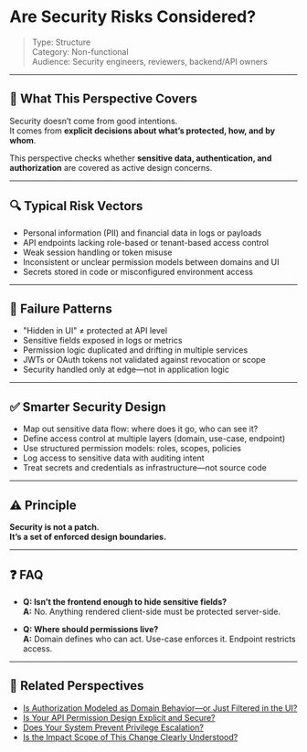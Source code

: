 # Are Security Risks Considered?  
> Type: Structure  
> Category: Non-functional  
> Audience: Security engineers, reviewers, backend/API owners

---

## 🧠 What This Perspective Covers

Security doesn’t come from good intentions.  
It comes from **explicit decisions about what’s protected, how, and by whom**.

This perspective checks whether **sensitive data, authentication, and authorization** are covered as active design concerns.

---

## 🔍 Typical Risk Vectors

- Personal information (PII) and financial data in logs or payloads  
- API endpoints lacking role-based or tenant-based access control  
- Weak session handling or token misuse  
- Inconsistent or unclear permission models between domains and UI  
- Secrets stored in code or misconfigured environment access

---

## 🚨 Failure Patterns

- "Hidden in UI" ≠ protected at API level  
- Sensitive fields exposed in logs or metrics  
- Permission logic duplicated and drifting in multiple services  
- JWTs or OAuth tokens not validated against revocation or scope  
- Security handled only at edge—not in application logic

---

## ✅ Smarter Security Design

- Map out sensitive data flow: where does it go, who can see it?  
- Define access control at multiple layers (domain, use-case, endpoint)  
- Use structured permission models: roles, scopes, policies  
- Log access to sensitive data with auditing intent  
- Treat secrets and credentials as infrastructure—not source code

---

## ⚠️ Principle

**Security is not a patch.  
It’s a set of enforced design boundaries.**

---

## ❓ FAQ

- **Q: Isn’t the frontend enough to hide sensitive fields?**  
  **A:** No. Anything rendered client-side must be protected server-side.

- **Q: Where should permissions live?**  
  **A:** Domain defines who can act. Use-case enforces it. Endpoint restricts access.

---

## 🔗 Related Perspectives

- [Is Authorization Modeled as Domain Behavior—or Just Filtered in the UI?](../domain/domain-permissions.md)
- [Is Your API Permission Design Explicit and Secure?](../api/api-permission-control.md)
- [Does Your System Prevent Privilege Escalation?](../api/privilege-escalation-risk.md)
- [Is the Impact Scope of This Change Clearly Understood?](../test/impact-scope-analysis.md)
